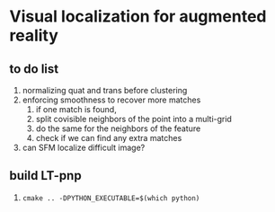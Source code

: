 # Visual localization for augmented reality

## to do list
1. normalizing quat and trans before clustering
2. enforcing smoothness to recover more matches
   1. if one match is found,
   2. split covisible neighbors of the point into a multi-grid
   3. do the same for the neighbors of the feature
   4. check if we can find any extra matches
3. can SFM localize difficult image?
## build LT-pnp

1. `cmake .. -DPYTHON_EXECUTABLE=$(which python)`
